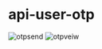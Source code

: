 # api-user-otp
![otpsend](https://user-images.githubusercontent.com/128396436/226411248-a2e2fb0f-74ac-4042-952f-bffb7c4a343c.png)
![otpveiw](https://user-images.githubusercontent.com/128396436/226411275-788d1707-c6cf-4ce3-9285-700644fa8a13.png)
